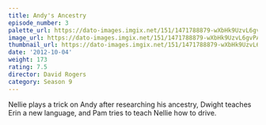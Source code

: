 ```yaml
---
title: Andy's Ancestry
episode_number: 3
palette_url: https://dato-images.imgix.net/151/1471788879-wXbHk9UzvL6gvPAanvGcrsF2w1h.jpg?ixlib=rb-1.1.0&ch=DPR%2CWidth&auto=enhance&palette=json
image_url: https://dato-images.imgix.net/151/1471788879-wXbHk9UzvL6gvPAanvGcrsF2w1h.jpg?ixlib=rb-1.1.0&ch=DPR%2CWidth&auto=compress%2Cformat&w=500
thumbnail_url: https://dato-images.imgix.net/151/1471788879-wXbHk9UzvL6gvPAanvGcrsF2w1h.jpg?ixlib=rb-1.1.0&ch=DPR%2CWidth&auto=enhance&w=500&h=280&fit=crop&fm=jpg
date: '2012-10-04'
weight: 173
rating: 7.5
director: David Rogers
category: Season 9
---
```


Nellie plays a trick on Andy after researching his ancestry, Dwight teaches Erin a new language, and Pam tries to teach Nellie how to drive.